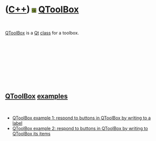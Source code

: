 
 

 

 

 

 

([C++](Cpp.md)) ![Qt](PicQt.png) [QToolBox](CppQToolBox.md)
=============================================================

 

[QToolBox](CppQToolBox.md) is a [Qt](CppQt.md) [class](CppClass.md)
for a toolbox.

 

 

 

 

 

[QToolBox](CppQToolBox.md) [examples](CppExample.md)
------------------------------------------------------

 

-   [QToolBox example 1: respond to buttons in QToolBox by writing to a
    label](CppQToolBoxExample1.md)
-   [QToolBox example 2: respond to buttons in QToolBox by writing to
    QToolBox its items](CppQToolBoxExample2.md)

 

 

 

 

 

 

